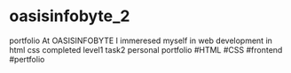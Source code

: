 # oasisinfobyte_2
portfolio
At OASISINFOBYTE  I immeresed myself in web development in html css completed level1 task2 personal portfolio 
#HTML #CSS #frontend #pertfolio
